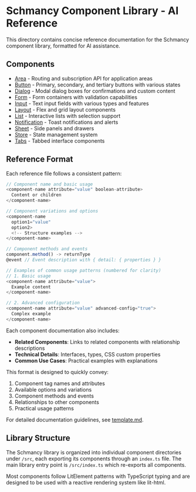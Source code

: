 # Schmancy Component Library - AI Reference

This directory contains concise reference documentation for the Schmancy component library, formatted for AI assistance.

## Components

- [Area](./area.md) - Routing and subscription API for application areas
- [Button](./button.md) - Primary, secondary, and tertiary buttons with various states
- [Dialog](./dialog.md) - Modal dialog boxes for confirmations and custom content
- [Form](./form.md) - Form containers with validation capabilities
- [Input](./input.md) - Text input fields with various types and features
- [Layout](./layout.md) - Flex and grid layout components
- [List](./list.md) - Interactive lists with selection support
- [Notification](./notification.md) - Toast notifications and alerts
- [Sheet](./sheet.md) - Side panels and drawers
- [Store](./store.md) - State management system
- [Tabs](./tabs.md) - Tabbed interface components

## Reference Format

Each reference file follows a consistent pattern:

```js
// Component name and basic usage
<component-name attribute="value" boolean-attribute>
  Content or children
</component-name>

// Component variations and options
<component-name 
  option1="value"
  option2>
  <!-- Structure examples -->
</component-name>

// Component methods and events
component.method() -> returnType
@event // Event description with { detail: { properties } }

// Examples of common usage patterns (numbered for clarity)
// 1. Basic usage
<component-name attribute="value">
  Example content
</component-name>

// 2. Advanced configuration
<component-name attribute="value" advanced-config="true">
  Complex example
</component-name>
```

Each component documentation also includes:

- **Related Components**: Links to related components with relationship descriptions
- **Technical Details**: Interfaces, types, CSS custom properties
- **Common Use Cases**: Practical examples with explanations

This format is designed to quickly convey:
1. Component tag names and attributes
2. Available options and variations
3. Component methods and events
4. Relationships to other components
5. Practical usage patterns

For detailed documentation guidelines, see [template.md](./template.md).

## Library Structure

The Schmancy library is organized into individual component directories under `/src`, each exporting its components through an `index.ts` file. The main library entry point is `/src/index.ts` which re-exports all components.

Most components follow LitElement patterns with TypeScript typing and are designed to be used with a reactive rendering system like lit-html.